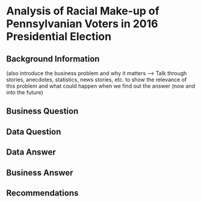 # Analysis of Racial Make-up of Pennsylvanian Voters in 2016 Presidential Election

## Background Information 
(also introduce the business problem and why it matters --> Talk through stories, anecdotes, statistics, news stories, etc. to show the relevance of this problem and what could happen when we find out the answer (now and into the future)

## Business Question


## Data Question 

## Data Answer 

## Business Answer 

## Recommendations 
